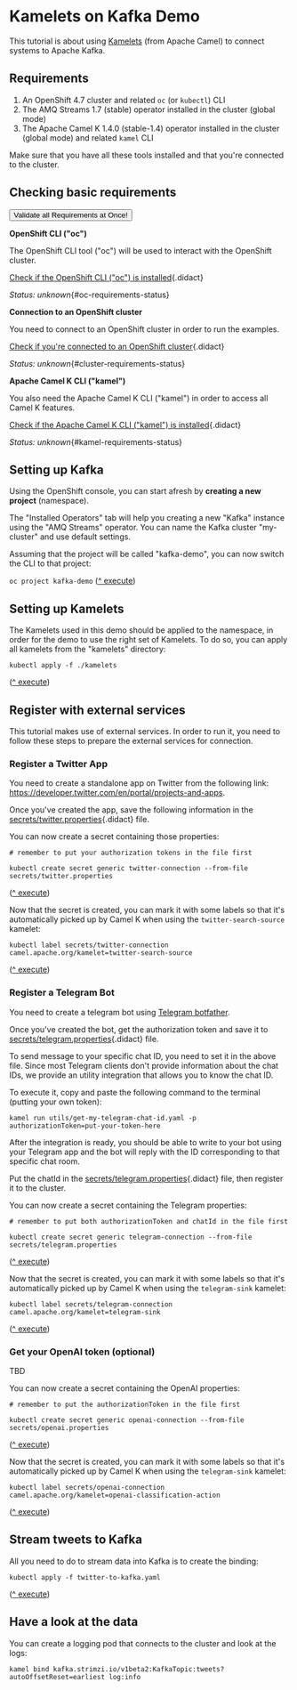 # Kamelets on Kafka Demo

This tutorial is about using [Kamelets](https://camel.apache.org/camel-kamelets/latest/) (from Apache Camel) to connect systems to Apache Kafka.

## Requirements

1. An OpenShift 4.7 cluster and related `oc` (or `kubectl`) CLI
1. The AMQ Streams 1.7 (stable) operator installed in the cluster (global mode)
1. The Apache Camel K 1.4.0 (stable-1.4) operator installed in the cluster (global mode) and related `kamel` CLI

Make sure that you have all these tools installed and that you're connected to the cluster.

## Checking basic requirements

<a href='didact://?commandId=vscode.didact.validateAllRequirements' title='Validate all requirements!'><button>Validate all Requirements at Once!</button></a>

**OpenShift CLI ("oc")**

The OpenShift CLI tool ("oc") will be used to interact with the OpenShift cluster.

[Check if the OpenShift CLI ("oc") is installed](didact://?commandId=vscode.didact.cliCommandSuccessful&text=oc-requirements-status$$oc%20help&completion=Checked%20oc%20tool%20availability "Tests to see if `oc help` returns a 0 return code"){.didact}

*Status: unknown*{#oc-requirements-status}


**Connection to an OpenShift cluster**

You need to connect to an OpenShift cluster in order to run the examples.

[Check if you're connected to an OpenShift cluster](didact://?commandId=vscode.didact.requirementCheck&text=cluster-requirements-status$$oc%20get%20project$$NAME&completion=OpenShift%20is%20connected. "Tests to see if `kamel version` returns a result"){.didact}

*Status: unknown*{#cluster-requirements-status}

**Apache Camel K CLI ("kamel")**

You also need the Apache Camel K CLI ("kamel") in order to 
access all Camel K features.

[Check if the Apache Camel K CLI ("kamel") is installed](didact://?commandId=vscode.didact.requirementCheck&text=kamel-requirements-status$$kamel%20version$$Camel%20K%20Client&completion=Apache%20Camel%20K%20CLI%20is%20available%20on%20this%20system. "Tests to see if `kamel version` returns a result"){.didact}

*Status: unknown*{#kamel-requirements-status}

## Setting up Kafka

Using the OpenShift console, you can start afresh by **creating a new project** (namespace).

The "Installed Operators" tab will help you creating a new "Kafka" instance using the "AMQ Streams" operator. You can name the Kafka cluster "my-cluster" and use default settings.

Assuming that the project will be called "kafka-demo", you can now switch the CLI to that project:

`oc project kafka-demo` ([^ execute](didact://?commandId=vscode.didact.sendNamedTerminalAString&text=newTerminal$$oc%20project%20kafka-demo))

## Setting up Kamelets

The Kamelets used in this demo should be applied to the namespace, in order for the demo to use the right set of Kamelets.
To do so, you can apply all kamelets from the "kamelets" directory:

```
kubectl apply -f ./kamelets
```
([^ execute](didact://?commandId=vscode.didact.sendNamedTerminalAString&text=newTerminal$$kubectl%20apply%20-f%20./kamelets))

## Register with external services

This tutorial makes use of external services. In order to run it, you need to follow these steps to prepare the external services for connection.

### Register a Twitter App

You need to create a standalone app on Twitter from the following link: https://developer.twitter.com/en/portal/projects-and-apps.

Once you've created the app, save the following information in the [secrets/twitter.properties](didact://?commandId=vscode.openFolder&projectFilePath=secrets/twitter.properties&completion=File%20opened "Opens the file"){.didact} file.

You can now create a secret containing those properties:

```
# remember to put your authorization tokens in the file first

kubectl create secret generic twitter-connection --from-file secrets/twitter.properties
```
([^ execute](didact://?commandId=vscode.didact.sendNamedTerminalAString&text=newTerminal$$kubectl%20create%20secret%20generic%20twitter-connection%20--from-file%20secrets/twitter.properties))


Now that the secret is created, you can mark it with some labels so that it's automatically picked up by Camel K when using the `twitter-search-source` kamelet:

```
kubectl label secrets/twitter-connection camel.apache.org/kamelet=twitter-search-source
```
([^ execute](didact://?commandId=vscode.didact.sendNamedTerminalAString&text=newTerminal$$kubectl%20label%20secrets/twitter-connection%20camel.apache.org/kamelet=twitter-search-source))


### Register a Telegram Bot

You need to create a telegram bot using [Telegram botfather](https://core.telegram.org/bots).

Once you've created the bot, get the authorization token and save it to [secrets/telegram.properties](didact://?commandId=vscode.openFolder&projectFilePath=secrets/telegram.properties&completion=File%20opened "Opens the file"){.didact} file.

To send message to your specific chat ID, you need to set it in the above file. Since most Telegram clients don't provide information about the chat IDs, we provide an
utility integration that allows you to know the chat ID.

To execute it, copy and paste the following command to the terminal (putting your own token):

```
kamel run utils/get-my-telegram-chat-id.yaml -p authorizationToken=put-your-token-here
```

After the integration is ready, you should be able to write to your bot using your Telegram app and the bot will reply with the ID corresponding to that specific chat room.

Put the chatId in the [secrets/telegram.properties](didact://?commandId=vscode.openFolder&projectFilePath=secrets/telegram.properties&completion=File%20opened "Opens the file"){.didact} file, then register it to the cluster.

You can now create a secret containing the Telegram properties:

```
# remember to put both authorizationToken and chatId in the file first

kubectl create secret generic telegram-connection --from-file secrets/telegram.properties
```
([^ execute](didact://?commandId=vscode.didact.sendNamedTerminalAString&text=newTerminal$$kubectl%20create%20secret%20generic%20telegram-connection%20--from-file%20secrets/telegram.properties))


Now that the secret is created, you can mark it with some labels so that it's automatically picked up by Camel K when using the `telegram-sink` kamelet:

```
kubectl label secrets/telegram-connection camel.apache.org/kamelet=telegram-sink
```
([^ execute](didact://?commandId=vscode.didact.sendNamedTerminalAString&text=newTerminal$$kubectl%20label%20secrets/telegram-connection%20camel.apache.org/kamelet=telegram-sink))

### Get your OpenAI token (optional)

TBD

You can now create a secret containing the OpenAI properties:

```
# remember to put the authorizationToken in the file first

kubectl create secret generic openai-connection --from-file secrets/openai.properties
```
([^ execute](didact://?commandId=vscode.didact.sendNamedTerminalAString&text=newTerminal$$kubectl%20create%20secret%20generic%20openai-connection%20--from-file%20secrets/openai.properties))


Now that the secret is created, you can mark it with some labels so that it's automatically picked up by Camel K when using the `telegram-sink` kamelet:

```
kubectl label secrets/openai-connection camel.apache.org/kamelet=openai-classification-action
```
([^ execute](didact://?commandId=vscode.didact.sendNamedTerminalAString&text=newTerminal$$kubectl%20label%20secrets/openai-connection%20camel.apache.org/kamelet=openai-classification-action))

## Stream tweets to Kafka

All you need to do to stream data into Kafka is to create the binding:

```
kubectl apply -f twitter-to-kafka.yaml
```
([^ execute](didact://?commandId=vscode.didact.sendNamedTerminalAString&text=newTerminal$$kubectl%20apply%20-f%20twitter-to-kafka.yaml))

## Have a look at the data

You can create a logging pod that connects to the cluster and look at the logs:

```
kamel bind kafka.strimzi.io/v1beta2:KafkaTopic:tweets?autoOffsetReset=earliest log:info
```